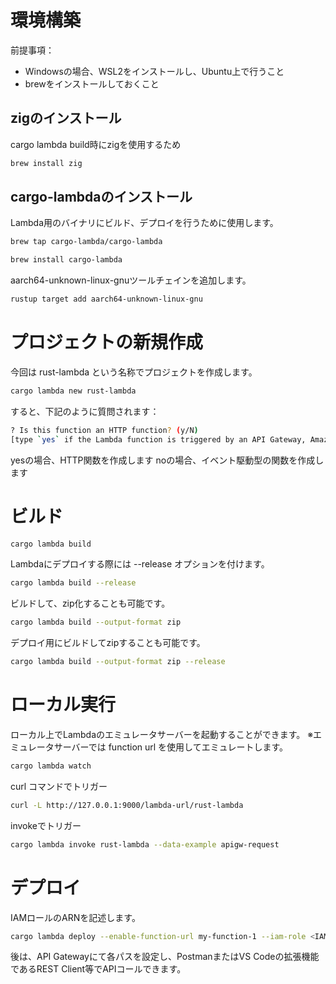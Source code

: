 # 環境構築

前提事項：
- Windowsの場合、WSL2をインストールし、Ubuntu上で行うこと
- brewをインストールしておくこと

## zigのインストール

cargo lambda build時にzigを使用するため

```bash
brew install zig
```

## cargo-lambdaのインストール

Lambda用のバイナリにビルド、デプロイを行うために使用します。

```bash
brew tap cargo-lambda/cargo-lambda
```

```bash
brew install cargo-lambda
```

aarch64-unknown-linux-gnuツールチェインを追加します。

```bash
rustup target add aarch64-unknown-linux-gnu
```

# プロジェクトの新規作成

今回は rust-lambda という名称でプロジェクトを作成します。

```bash
cargo lambda new rust-lambda
```

すると、下記のように質問されます：

```bash
? Is this function an HTTP function? (y/N)
[type `yes` if the Lambda function is triggered by an API Gateway, Amazon Load Balancer(ALB), or a Lambda URL]
```

yesの場合、HTTP関数を作成します
noの場合、イベント駆動型の関数を作成します

# ビルド

```bash
cargo lambda build
```

Lambdaにデプロイする際には --release オプションを付けます。

```bash
cargo lambda build --release
```

ビルドして、zip化することも可能です。

```bash
cargo lambda build --output-format zip
```

デプロイ用にビルドしてzipすることも可能です。

```bash
cargo lambda build --output-format zip --release
```

# ローカル実行

ローカル上でLambdaのエミュレータサーバーを起動することができます。
※エミュレータサーバーでは function url を使用してエミュレートします。

```bash
cargo lambda watch
```

curl コマンドでトリガー

```bash
curl -L http://127.0.0.1:9000/lambda-url/rust-lambda
```

invokeでトリガー

```bash
cargo lambda invoke rust-lambda --data-example apigw-request
```

# デプロイ

IAMロールのARNを記述します。

```bash
cargo lambda deploy --enable-function-url my-function-1 --iam-role <IAMロールのARN>
```

後は、API Gatewayにて各パスを設定し、PostmanまたはVS Codeの拡張機能であるREST Client等でAPIコールできます。
